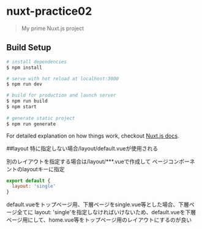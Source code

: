 # nuxt-practice02

> My prime Nuxt.js project

## Build Setup

``` bash
# install dependencies
$ npm install

# serve with hot reload at localhost:3000
$ npm run dev

# build for production and launch server
$ npm run build
$ npm start
　
# generate static project
$ npm run generate
```

For detailed explanation on how things work, checkout [Nuxt.js docs](https://nuxtjs.org).

##layout
特に指定しない場合/layout/default.vueが使用される

別のレイアウトを指定する場合は/layout/***.vueで作成して
ページコンポーネントのlayoutキーに指定

```javascript
export default {
  layout: 'single'
}
```
default.vueをトップページ用、下層ページをsingle.vue等とした場合、下層ページ全てに layout: 'single'を指定しなければいけないため、default.vueを下層ページ用にして、home.vue等をトップページ用のレイアウトにするのが良い
